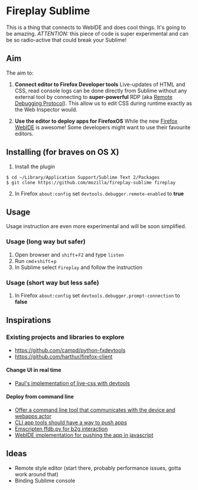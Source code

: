# Fireplay Sublime

This is a thing that connects to WebIDE and does cool things. It's going to be amazing.
*ATTENTION:* this piece of code is super experimental and can be so radio-active that could break your Sublime!

## Aim
The aim to:

1. **Connect editor to Firefox Developer tools**
Live-updates of HTML and CSS, read console logs can be done directly from Sublime without any external tool by connecting to **super-powerful** RDP (aka [Remote Debugging Protocol](https://wiki.mozilla.org/Remote_Debugging_Protocol)). This allow us to edit CSS during runtime exactly as the Web Inspector would.

2. **Use the editor to deploy apps for FirefoxOS**
While the new [Firefox WebIDE](https://hacks.mozilla.org/2014/06/webide-lands-in-nightly/) is awesome! Some developers might want to use their favourite editors.

## Installing (for braves on OS X)

1. Install the plugin
```
$ cd ~/Library/Application Support/Sublime Text 2/Packages
$ git clone https://github.com/mozilla/fireplay-sublime fireplay
```
2. In Firefox `about:config` set `devtools.debugger.remote-enabled` to **true**

## Usage

Usage instruction are even more experimental and will be soon simplified.

### Usage (long way but safer)

1. Open browser and `shift`+`F2` and type `listen`
2. Run `cmd`+`shift`+`p`
3. In Sublime select `Fireplay` and follow the instruction

### Usage (short way but less safe)

1. In Firefox `about:config` set `devtools.debugger.prompt-connection` to **false**

## Inspirations
### Existing projects and libraries to explore

* https://github.com/campd/python-fxdevtools
* https://github.com/harthur/firefox-client

#### Change UI in real time
* [Paul's implementation of live-css with devtools](https://github.com/paulrouget/firefox-remote-styleEditors/blob/master/libs/fxui.py)

#### Deploy from command line

* [Offer a command line tool that communicates with the device and webapps actor](https://bugzilla.mozilla.org/show_bug.cgi?id=1023084)
* [CLI app tools should have a way to push apps](https://bugzilla.mozilla.org/show_bug.cgi?id=1035185#c1)
* [Emscripten ffdb.py for b2g interaction](https://github.com/kripken/emscripten/blob/master/tools/ffdb.py)
* [WebIDE implementation for pushing the app in javascript](http://mxr.mozilla.org/mozilla-central/source/toolkit/devtools/apps/app-actor-front.js)

## Ideas

* Remote style editor (start there, probably performance issues, gotta work around that)
* Binding Sublime console
